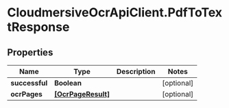 # CloudmersiveOcrApiClient.PdfToTextResponse

## Properties
Name | Type | Description | Notes
------------ | ------------- | ------------- | -------------
**successful** | **Boolean** |  | [optional] 
**ocrPages** | [**[OcrPageResult]**](OcrPageResult.md) |  | [optional] 


